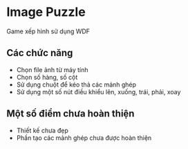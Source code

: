 # Image Puzzle

Game xếp hình sử dụng WDF

## Các chức năng
- Chọn file ảnh từ máy tính
- Chọn số hàng, số cột
- Sử dụng chuột để kéo thả các mảnh ghép
- Sử dụng một số nút điều khiểu lên, xuống, trái, phải, xoay

## Một số điểm chưa hoàn thiện
- Thiết kế chưa đẹp
- Phần tạo các mảnh ghép chưa được hoàn thiện
